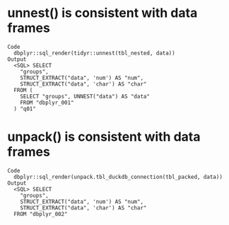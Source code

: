 # unnest() is consistent with data frames

    Code
      dbplyr::sql_render(tidyr::unnest(tbl_nested, data))
    Output
      <SQL> SELECT
        "groups",
        STRUCT_EXTRACT("data", 'num') AS "num",
        STRUCT_EXTRACT("data", 'char') AS "char"
      FROM (
        SELECT "groups", UNNEST("data") AS "data"
        FROM "dbplyr_001"
      ) "q01"

# unpack() is consistent with data frames

    Code
      dbplyr::sql_render(unpack.tbl_duckdb_connection(tbl_packed, data))
    Output
      <SQL> SELECT
        "groups",
        STRUCT_EXTRACT("data", 'num') AS "num",
        STRUCT_EXTRACT("data", 'char') AS "char"
      FROM "dbplyr_002"

